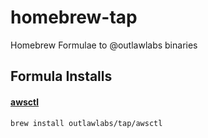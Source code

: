 # homebrew-tap
Homebrew Formulae to @outlawlabs binaries

## Formula Installs

#### [awsctl](https://github.com/outlawlabs/awsctl)

```sh
brew install outlawlabs/tap/awsctl
```
